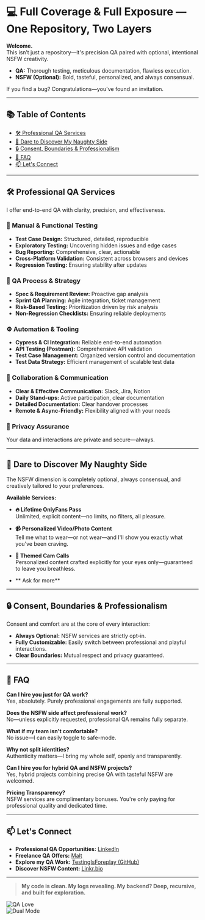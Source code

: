 # 💻 Full Coverage & Full Exposure — One Repository, Two Layers

**Welcome.**  
This isn’t just a repository—it's precision QA paired with optional, intentional NSFW creativity.

- **QA:** Thorough testing, meticulous documentation, flawless execution.
- **NSFW (Optional):** Bold, tasteful, personalized, and always consensual.

If you find a bug? Congratulations—you've found an invitation.

---

## 📚 Table of Contents

- [🛠️ Professional QA Services](#️-professional-qa-services)
- [🍑 Dare to Discover My Naughty Side](#-dare-to-discover-my-naughty-side)
- [🔒 Consent, Boundaries & Professionalism](#-consent-boundaries--professionalism)
- [📌 FAQ](#-faq)
- [📫 Let's Connect](#-lets-connect)

---

## 🛠️ Professional QA Services

I offer end-to-end QA with clarity, precision, and effectiveness.

### 🧪 Manual & Functional Testing
- **Test Case Design:** Structured, detailed, reproducible
- **Exploratory Testing:** Uncovering hidden issues and edge cases
- **Bug Reporting:** Comprehensive, clear, actionable
- **Cross-Platform Validation:** Consistent across browsers and devices
- **Regression Testing:** Ensuring stability after updates

### 🔧 QA Process & Strategy
- **Spec & Requirement Review:** Proactive gap analysis
- **Sprint QA Planning:** Agile integration, ticket management
- **Risk-Based Testing:** Prioritization driven by risk analysis
- **Non-Regression Checklists:** Ensuring reliable deployments

### ⚙️ Automation & Tooling
- **Cypress & CI Integration:** Reliable end-to-end automation
- **API Testing (Postman):** Comprehensive API validation
- **Test Case Management:** Organized version control and documentation
- **Test Data Strategy:** Efficient management of scalable test data

### 💬 Collaboration & Communication
- **Clear & Effective Communication:** Slack, Jira, Notion
- **Daily Stand-ups:** Active participation, clear documentation
- **Detailed Documentation:** Clear handover processes
- **Remote & Async-Friendly:** Flexibility aligned with your needs

### 🔐 Privacy Assurance
Your data and interactions are private and secure—always.

---

## 🍑 Dare to Discover My Naughty Side

The NSFW dimension is completely optional, always consensual, and creatively tailored to your preferences.

**Available Services:**

- **🔥 Lifetime OnlyFans Pass**  
  Unlimited, explicit content—no limits, no filters, all pleasure.

- **📹 Personalized Video/Photo Content**  
  Tell me what to wear—or not wear—and I'll show you exactly what you've been craving.

- **🎥 Themed Cam Calls**  
  Personalized content crafted explicitly for your eyes only—guaranteed to leave you breathless.

- ** Ask for more**

---

## 🔒 Consent, Boundaries & Professionalism

Consent and comfort are at the core of every interaction:

- **Always Optional:** NSFW services are strictly opt-in.
- **Fully Customizable:** Easily switch between professional and playful interactions.
- **Clear Boundaries:** Mutual respect and privacy guaranteed.

---

## 📌 FAQ

**Can I hire you just for QA work?**  
Yes, absolutely. Purely professional engagements are fully supported.

**Does the NSFW side affect professional work?**  
No—unless explicitly requested, professional QA remains fully separate.

**What if my team isn't comfortable?**  
No issue—I can easily toggle to safe-mode.

**Why not split identities?**  
Authenticity matters—I bring my whole self, openly and transparently.

**Can I hire you for hybrid QA and NSFW projects?**  
Yes, hybrid projects combining precise QA with tasteful NSFW are welcomed.

**Pricing Transparency?**  
NSFW services are complimentary bonuses. You're only paying for professional quality and dedicated time.

---

## 📫 Let's Connect

- **Professional QA Opportunities:** [LinkedIn](https://www.linkedin.com/in/mohammad-lambat/)
- **Freelance QA Offers:** [Malt](https://www.malt.fr/profile/mohammadlambat)
- **Explore my QA Work:** [TestingIsForeplay (GitHub)](https://github.com/molambat/TestingIsForeplay)
- **Discover NSFW Content:** [Linkr.bio](https://linkr.bio/m.lambat)

---

> **My code is clean. My logs revealing. My backend? Deep, recursive, and built for exploration.**

![QA Love](https://img.shields.io/badge/Flaky%20Tests-not%20welcome-red)  
![Dual Mode](https://img.shields.io/badge/NSFW%20energy-Classy%20&%20calibrated-ff69b4)

